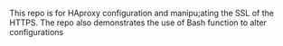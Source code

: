 This repo is for HAproxy configuration and manipu;ating the SSL of the HTTPS. The repo also demonstrates the use of Bash function to alter configurations
